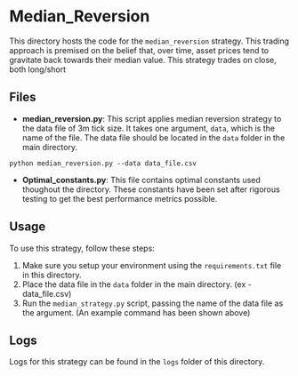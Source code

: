 # Median_Reversion

This directory hosts the code for the `median_reversion` strategy. This trading approach is premised on the belief that, over time, asset prices tend to gravitate back towards their median value. This strategy trades on close, both long/short

## Files



- **median_reversion.py**: This script applies median reversion strategy to the data file of 3m tick size. It takes one argument, `data`, which is the name of the file. The data file should be located in the `data` folder in the main directory.

```
python median_reversion.py --data data_file.csv
```

- **Optimal_constants.py**: This file contains optimal constants used thoughout the directory. These constants have been set after rigorous testing to get the best performance metrics possible.

## Usage

To use this strategy, follow these steps:

1. Make sure you setup your environment using the `requirements.txt` file in this directory.
2. Place the data file in the `data` folder in the main directory. (ex - data_file.csv)
3. Run the `median_strategy.py` script, passing the name of the data file as the argument. (An example command has been shown above)

## Logs
Logs for this strategy can be found in the `logs` folder of this directory.